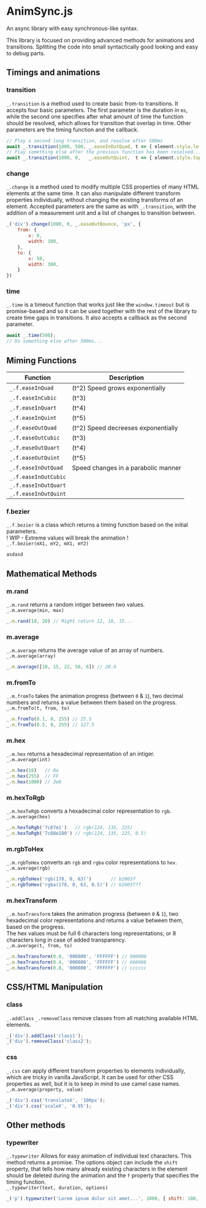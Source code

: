# AnimSync.js
An async library with easy synchronous-like syntax.
 
This library is focused on providing advanced methods for animations and transitions. 
Splitting the code into small syntactically good looking and easy to debug parts.

## Timings and animations


### transition
`_.transition` is a method used to create basic from-to transitions. It accepts four basic parameters. The first parameter is the duration in `ms`, while the second one specifies after what amount of time the function should be resolved, which allows for transition that overlap in time. Other parameters are the timing function and the callback.

```javascript
// Play a second long transition, and resolve after 500ms
await _.transition(1000, 500, _.easeInOutQuad, t => { element.style.left = `${100* t }px` });
// Play something else after the previous function has been resolved...
await _.transition(1000, 0,   _.easeOutQuint,  t => { element.style.top = `${100* t }px` });
```

### change
`_.change` is a method used to modify multiple CSS properties of many HTML elements at the same time.
It can also manipulate different transform properties individually, without changing the existing transforms of an element.
Accepted parameters are the same as with `_.transition`, with the addition of a measurement unit and a list of changes to transition between.
```javascript
_('div').change(1000, 0, _.easeOutBounce, 'px', {
    from: {
        x: 0,
        width: 100,
    },
    to: {
        x: 50,
        width: 300,
    }
})
```

### time
`_.time` is a timeout function that works just like the `window.timeout` but is promise-based and so it can be used together with the rest of the library to create time gaps in transitions. It also accepts a callback as the second parameter.
```javascript
await _.time(500);
// Do something else after 500ms...
```

## Miming Functions

| Function | Description |
| --- | --- |
| `_.f.easeInQuad`  | (t^2) Speed grows exponentially |
| `_.f.easeInCubic` | (t^3) |
| `_.f.easeInQuart` | (t^4) |
| `_.f.easeInQuint` | (t^5) |
| `_.f.easeOutQuad` | (t^2) Speed decreeses exponentially |
| `_.f.easeOutCubic` | (t^3) |
| `_.f.easeOutQuart` | (t^4) |
| `_.f.easeOutQuint` | (t^5) |
| `_.f.easeInOutQuad` | Speed changes in a parabolic manner |
| `_.f.easeInOutCubic` |  |
| `_.f.easeInOutQuart` |  |
| `_.f.easeInOutQuint` |  |

### f.bezier 
`_.f.bezier` is a class which returns a timing function based on the initial parameters.  
! WIP - Extreme values will break the animation !  
`_.f.bezier(mX1, mY2, mX1, mY2)`
```javascript
asdasd
```


## Mathematical Methods

### m.rand
`_.m.rand` returns a random intiger between two values.  
`_.m.average(min, max)`  
```javascript
_.m.rand(10, 20) // Might return 12, 18, 15...
```

### m.average
`_.m.average` returns the average value of an array of numbers.  
`_.m.average(array)`  
```javascript
_.m.average([10, 15, 22, 50, 6]) // 20.6
```

### m.fromTo
`_.m.fromTo` takes the animation progress (between `0` & `1`), two decimal numbers and returns a value between them based on the progress.  
`_.m.fromTo(t, from, to)`  
```javascript
_.m.fromTo(0.1, 0, 255) // 25.5
_.m.fromTo(0.5, 0, 255) // 127.5
```

### m.hex
`_.m.hex` returns a hexadecimal representation of an intiger.  
`_.m.average(int)`  
```javascript
_.m.hex(10)   // 0a
_.m.hex(255)  // FF
_.m.hex(1000) // 3e8
```
### m.hexToRgb
`_.m.hexToRgb` converts a hexadecimal color representation to `rgb`.  
`_.m.average(hex)`  
```javascript
_.m.hexToRgb('7c87e1')   // rgb(124, 135, 225)
_.m.hexToRgb('7c88e180') // rgb(124, 135, 225, 0.5)
```

### m.rgbToHex
`_.m.rgbToHex` converts an `rgb` and `rgba` color representations to `hex`.  
`_.m.average(rgb)`  
```javascript
_.m.rgbToHex('rgb(178, 0, 63)')       // b2003f
_.m.rgbToHex('rgba(178, 0, 63, 0.5)') // b2003f7f
```

### m.hexTransform
`_.m.hexTransform` takes the animation progress (between `0` & `1`), two hexadecimal color representations and returns a value between them, based on the progress.  
The hex values must be full 6 characters long representations, or 8 characters long in case of added transparency.  
`_.m.average(t, from, to)`  
```javascript
_.m.hexTransform(0.0, '000000', 'FFFFFF') // 000000
_.m.hexTransform(0.4, '000000', 'FFFFFF') // 666666
_.m.hexTransform(0.8, '000000', 'FFFFFF') // cccccc
```



## CSS/HTML Manipulation

### class
`_.addClass` `_.removeClass` remove classes from all matching available HTML elements.
```javascript
_('div').addClass('class1');
_('div').removeClass('class2');
```

### css
`_.css` can apply different transform properties to elements individually, which are tricky in vanilla JavaScript.
It can be used for other CSS properties as well, but it is to keep in mind to use camel case names.
`_.m.average(property, value)`  
```javascript
_('div').css('translateX', '100px');
_('div').css('scaleX', '0.95');
```

## Other methods

### typewriter
`_.typewriter` Allows for easy animation of individual text characters.
This method returns a promise.
The options object can include the `shift` property, that tells how many already existing characters in the element should be deleted during the animation and the `f` property that specifies the timing function.  
`_.typewriter(text, duration, options)` 
```javascript
_('p').typewriter('Lorem ipsum dolor sit amet...', 1000, { shift: 100, f: _.easeOutQuad })

```





